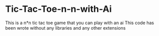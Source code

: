 # Tic-Tac-Toe-n-n-with-Ai
This is a n*n tic tac toe game that you can play with an ai
This code has been wrote without any libraries and any other extensions
